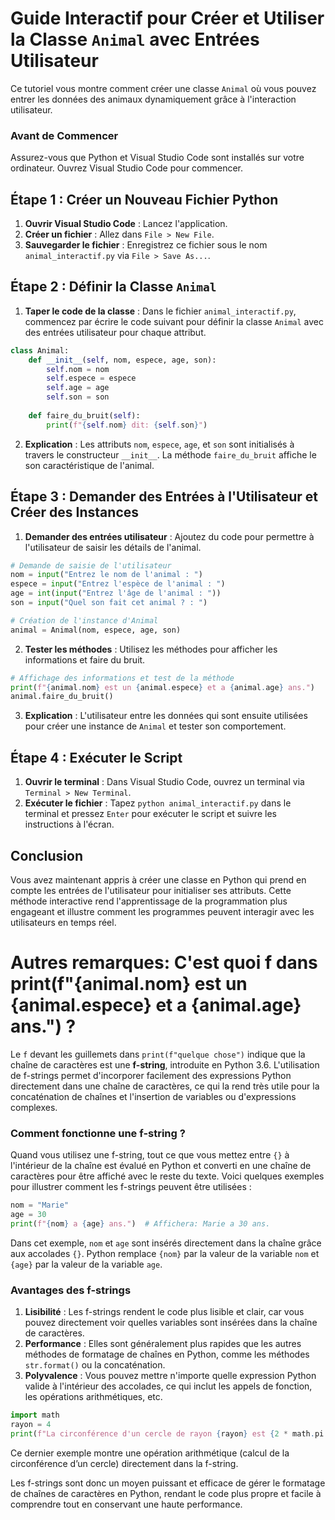# Guide Interactif pour Créer et Utiliser la Classe `Animal` avec Entrées Utilisateur

Ce tutoriel vous montre comment créer une classe `Animal` où vous pouvez entrer les données des animaux dynamiquement grâce à l'interaction utilisateur.

### Avant de Commencer
Assurez-vous que Python et Visual Studio Code sont installés sur votre ordinateur. Ouvrez Visual Studio Code pour commencer.

## Étape 1 : Créer un Nouveau Fichier Python

1. **Ouvrir Visual Studio Code** : Lancez l'application.
2. **Créer un fichier** : Allez dans `File > New File`.
3. **Sauvegarder le fichier** : Enregistrez ce fichier sous le nom `animal_interactif.py` via `File > Save As...`.

## Étape 2 : Définir la Classe `Animal`

1. **Taper le code de la classe** : Dans le fichier `animal_interactif.py`, commencez par écrire le code suivant pour définir la classe `Animal` avec des entrées utilisateur pour chaque attribut.

```python
class Animal:
    def __init__(self, nom, espece, age, son):
        self.nom = nom
        self.espece = espece
        self.age = age
        self.son = son
    
    def faire_du_bruit(self):
        print(f"{self.nom} dit: {self.son}")
```

2. **Explication** : Les attributs `nom`, `espece`, `age`, et `son` sont initialisés à travers le constructeur `__init__`. La méthode `faire_du_bruit` affiche le son caractéristique de l'animal.

## Étape 3 : Demander des Entrées à l'Utilisateur et Créer des Instances

1. **Demander des entrées utilisateur** : Ajoutez du code pour permettre à l'utilisateur de saisir les détails de l'animal.

```python
# Demande de saisie de l'utilisateur
nom = input("Entrez le nom de l'animal : ")
espece = input("Entrez l'espèce de l'animal : ")
age = int(input("Entrez l'âge de l'animal : "))
son = input("Quel son fait cet animal ? : ")

# Création de l'instance d'Animal
animal = Animal(nom, espece, age, son)
```

2. **Tester les méthodes** : Utilisez les méthodes pour afficher les informations et faire du bruit.

```python
# Affichage des informations et test de la méthode
print(f"{animal.nom} est un {animal.espece} et a {animal.age} ans.")
animal.faire_du_bruit()
```

3. **Explication** : L'utilisateur entre les données qui sont ensuite utilisées pour créer une instance de `Animal` et tester son comportement.

## Étape 4 : Exécuter le Script

1. **Ouvrir le terminal** : Dans Visual Studio Code, ouvrez un terminal via `Terminal > New Terminal`.
2. **Exécuter le fichier** : Tapez `python animal_interactif.py` dans le terminal et pressez `Enter` pour exécuter le script et suivre les instructions à l'écran.

## Conclusion

Vous avez maintenant appris à créer une classe en Python qui prend en compte les entrées de l'utilisateur pour initialiser ses attributs. Cette méthode interactive rend l'apprentissage de la programmation plus engageant et illustre comment les programmes peuvent interagir avec les utilisateurs en temps réel.


# Autres remarques: C'est quoi f  dans print(f"{animal.nom} est un {animal.espece} et a {animal.age} ans.") ?

Le `f` devant les guillemets dans `print(f"quelque chose")` indique que la chaîne de caractères est une **f-string**, introduite en Python 3.6. L'utilisation de f-strings permet d'incorporer facilement des expressions Python directement dans une chaîne de caractères, ce qui la rend très utile pour la concaténation de chaînes et l'insertion de variables ou d'expressions complexes.

### Comment fonctionne une f-string ?

Quand vous utilisez une f-string, tout ce que vous mettez entre `{}` à l'intérieur de la chaîne est évalué en Python et converti en une chaîne de caractères pour être affiché avec le reste du texte. Voici quelques exemples pour illustrer comment les f-strings peuvent être utilisées :

```python
nom = "Marie"
age = 30
print(f"{nom} a {age} ans.")  # Affichera: Marie a 30 ans.
```

Dans cet exemple, `nom` et `age` sont insérés directement dans la chaîne grâce aux accolades `{}`. Python remplace `{nom}` par la valeur de la variable `nom` et `{age}` par la valeur de la variable `age`.

### Avantages des f-strings

1. **Lisibilité** : Les f-strings rendent le code plus lisible et clair, car vous pouvez directement voir quelles variables sont insérées dans la chaîne de caractères.
2. **Performance** : Elles sont généralement plus rapides que les autres méthodes de formatage de chaînes en Python, comme les méthodes `str.format()` ou la concaténation.
3. **Polyvalence** : Vous pouvez mettre n'importe quelle expression Python valide à l'intérieur des accolades, ce qui inclut les appels de fonction, les opérations arithmétiques, etc.

```python
import math
rayon = 4
print(f"La circonférence d'un cercle de rayon {rayon} est {2 * math.pi * rayon}.")
```

Ce dernier exemple montre une opération arithmétique (calcul de la circonférence d’un cercle) directement dans la f-string.

Les f-strings sont donc un moyen puissant et efficace de gérer le formatage de chaînes de caractères en Python, rendant le code plus propre et facile à comprendre tout en conservant une haute performance.
